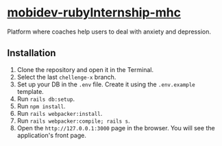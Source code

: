 # [mobidev-rubyInternship-mhc](https://mental.vchkhr.com/)

Platform where coaches help users to deal with anxiety and depression.

## Installation

1. Clone the repository and open it in the Terminal.
2. Select the last `chellenge-x` branch.
3. Set up your DB in the `.env` file. Create it using the `.env.example` template.
4. Run `rails db:setup`.
5. Run `npm install`.
6. Run `rails webpacker:install`.
7. Run `rails webpacker:compile; rails s`.
8. Open the `http://127.0.0.1:3000` page in the browser. You will see the application's front page.
